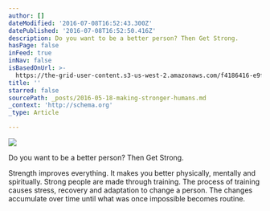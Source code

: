 ```yaml
---
author: []
dateModified: '2016-07-08T16:52:43.300Z'
datePublished: '2016-07-08T16:52:50.416Z'
description: Do you want to be a better person? Then Get Strong.
hasPage: false
inFeed: true
inNav: false
isBasedOnUrl: >-
  https://the-grid-user-content.s3-us-west-2.amazonaws.com/f4186416-e9f9-43b7-bf97-810002b61e63.jpg
title: ''
starred: false
sourcePath: _posts/2016-05-18-making-stronger-humans.md
_context: 'http://schema.org'
_type: Article

---
```

![](https://the-grid-user-content.s3-us-west-2.amazonaws.com/17421746-598a-4732-90da-15b15e098012.jpg)

Do you want to be a better person? Then Get Strong.

Strength improves everything. It makes you better physically, mentally and spiritually. Strong people are made through training. The process of training causes stress, recovery and adaptation to change a person. The changes accumulate over time until what was once impossible becomes routine.